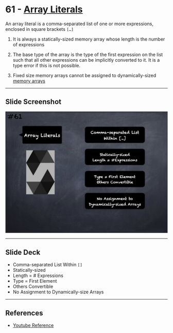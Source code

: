 # 61 - [Array Literals](Array%20Literals.md)
An array literal is a comma-separated list of one or more expressions, enclosed in square brackets `[…]`

1. It is always a statically-sized memory array whose length is the number of expressions
    
2. The base type of the array is the type of the first expression on the list such that all other expressions can be implicitly converted to it. It is a type error if this is not possible.
    
3. Fixed size memory arrays cannot be assigned to dynamically-sized [memory arrays](Memory%20Arrays.md)

___
## Slide Screenshot
![061.jpg](../../images/2.%20Solidity%20101/061.jpg)
___
## Slide Deck
- Comma-separated List Within `[]`
- Statically-sized
- Length = # Expressions
- Type = First Element
- Others Convertible
- No Assignment to Dynamically-size Arrays
___
## References
- [Youtube Reference](https://www.youtube.com/watch?v=WgU7KKKomMk)


